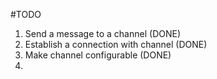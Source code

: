 #TODO

1. Send a message to a channel (DONE)
2. Establish a connection with channel (DONE)
3. Make channel configurable (DONE)
4. 
